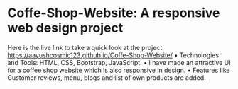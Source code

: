 ﻿# Coffe-Shop-Website: A responsive web design project
 Here is the live link to take a quick look at the project:  https://aayushcosmic123.github.io/Coffe-Shop-Website/
 •	Technologies and Tools: HTML, CSS, Bootstrap, JavaScript.
 •	I have made an attractive UI for a coffee shop website which is also responsive in design.
 •	Features like Customer reviews, menu, blogs and list of own products are added.

